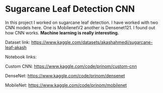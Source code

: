 # Sugarcane Leaf Detection CNN 

In this project I worked on sugarcane leaf detection. I have worked with two CNN models here. One is MobilenetV2 another is Densenet121. 
I found out how CNN works. 
**Machine learning is really interesting.**



Dataset link: https://www.kaggle.com/datasets/akashahmedi/sugarcane-leaf-akash

Notebook links:

Custom CNN: https://www.kaggle.com/code/prinom/custom-cnn

DenseNet: https://www.kaggle.com/code/prinom/densenet

MobileNet: https://www.kaggle.com/code/prinom/mobilenet
